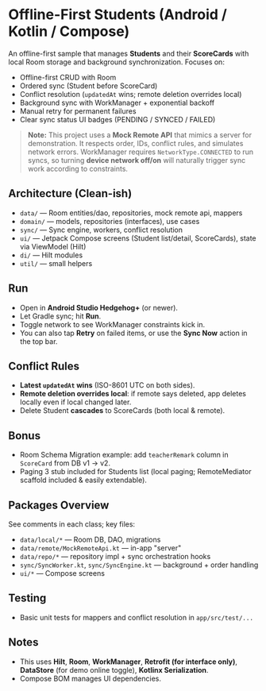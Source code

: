 # Offline-First Students (Android / Kotlin / Compose)

An offline-first sample that manages **Students** and their **ScoreCards** with local Room storage and background synchronization. Focuses on:
- Offline-first CRUD with Room
- Ordered sync (Student before ScoreCard)
- Conflict resolution (`updatedAt` wins; remote deletion overrides local)
- Background sync with WorkManager + exponential backoff
- Manual retry for permanent failures
- Clear sync status UI badges (PENDING / SYNCED / FAILED)

> **Note:** This project uses a **Mock Remote API** that mimics a server for demonstration. It respects order, IDs, conflict rules, and simulates network errors. WorkManager requires `NetworkType.CONNECTED` to run syncs, so turning **device network off/on** will naturally trigger sync work according to constraints.

## Architecture (Clean-ish)
- `data/` — Room entities/dao, repositories, mock remote api, mappers
- `domain/` — models, repositories (interfaces), use cases
- `sync/` — Sync engine, workers, conflict resolution
- `ui/` — Jetpack Compose screens (Student list/detail, ScoreCards), state via ViewModel (Hilt)
- `di/` — Hilt modules
- `util/` — small helpers

## Run
- Open in **Android Studio Hedgehog+** (or newer).
- Let Gradle sync; hit **Run**.
- Toggle network to see WorkManager constraints kick in.
- You can also tap **Retry** on failed items, or use the **Sync Now** action in the top bar.

## Conflict Rules
- **Latest `updatedAt` wins** (ISO-8601 UTC on both sides).
- **Remote deletion overrides local**: if remote says deleted, app deletes locally even if local changed later.
- Delete Student **cascades** to ScoreCards (both local & remote).

## Bonus
- Room Schema Migration example: add `teacherRemark` column in `ScoreCard` from DB v1 -> v2.
- Paging 3 stub included for Students list (local paging; RemoteMediator scaffold included & easily extendable).

## Packages Overview
See comments in each class; key files:
- `data/local/*` — Room DB, DAO, migrations
- `data/remote/MockRemoteApi.kt` — in-app "server"
- `data/repo/*` — repository impl + sync orchestration hooks
- `sync/SyncWorker.kt`, `sync/SyncEngine.kt` — background + order handling
- `ui/*` — Compose screens

## Testing
- Basic unit tests for mappers and conflict resolution in `app/src/test/...`

## Notes
- This uses **Hilt**, **Room**, **WorkManager**, **Retrofit (for interface only)**, **DataStore** (for demo online toggle), **Kotlinx Serialization**.
- Compose BOM manages UI dependencies.

